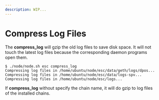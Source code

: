 ```yaml
---
description: WIP...
---
```


# Compress Log Files

The **compress\_log** will gzip the old log files to save disk space. It will not touch the latest log files because the corresponding daemon programs open them.

```
$ ./node/node.sh esc compress_log
Compressing log files in /home/ubuntu/node/esc/data/geth/logs/dpos...
Compressing log files in /home/ubuntu/node/esc/data/logs-spv...
Compressing log files in /home/ubuntu/node/esc/logs...
```

If **compress\_log** without specify the chain name, it will do gzip to log files of the installed chains.
